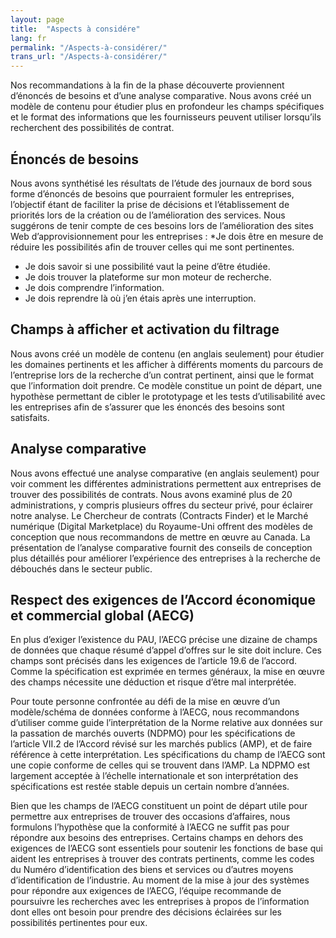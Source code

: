 ```yaml
---
layout: page
title:  "Aspects à considére"
lang: fr
permalink: "/Aspects-à-considérer/"
trans_url: "/Aspects-à-considérer/"
---
```

Nos recommandations à la fin de la phase découverte proviennent d’énoncés de besoins et d’une analyse comparative. Nous avons créé un modèle de contenu pour étudier plus en profondeur les champs spécifiques et le format des informations que les fournisseurs peuvent utiliser lorsqu’ils recherchent des possibilités de contrat.
## Énoncés de besoins
Nous avons synthétisé les résultats de l’étude des journaux de bord sous forme d’énoncés de besoins que pourraient formuler les entreprises, l’objectif étant de faciliter la prise de décisions et l’établissement de priorités lors de la création ou de l’amélioration des services. Nous suggérons de tenir compte de ces besoins lors de l’amélioration des sites Web d’approvisionnement pour les entreprises :
*Je dois être en mesure de réduire les possibilités afin de trouver celles qui me sont pertinentes.
* Je dois savoir si une possibilité vaut la peine d’être étudiée.
* Je dois trouver la plateforme sur mon moteur de recherche.
* Je dois comprendre l’information.
* Je dois reprendre là où j’en étais après une interruption.
## Champs à afficher et activation du filtrage 
Nous avons créé un modèle de contenu (en anglais seulement) pour étudier les domaines pertinents et les afficher à différents moments du parcours de l’entreprise lors de la recherche d’un contrat pertinent, ainsi que le format que l’information doit prendre. Ce modèle constitue un point de départ, une hypothèse permettant de cibler le prototypage et les tests d’utilisabilité avec les entreprises afin de s’assurer que les énoncés des besoins sont satisfaits.
## Analyse comparative
Nous avons effectué une analyse comparative (en anglais seulement) pour voir comment les différentes administrations permettent aux entreprises de trouver des possibilités de contrats. Nous avons examiné plus de 20 administrations, y compris plusieurs offres du secteur privé, pour éclairer notre analyse. Le Chercheur de contrats (Contracts Finder) et le Marché numérique (Digital Marketplace) du Royaume-Uni offrent des modèles de conception que nous recommandons de mettre en œuvre au Canada. La présentation de l’analyse comparative fournit des conseils de conception plus détaillés pour améliorer l’expérience des entreprises à la recherche de débouchés dans le secteur public.
## Respect des exigences de l’Accord économique et commercial global (AECG)
En plus d’exiger l’existence du PAU, l’AECG précise une dizaine de champs de données que chaque résumé d’appel d’offres sur le site doit inclure. Ces champs sont précisés dans les exigences de l’article 19.6 de l’accord. Comme la spécification est exprimée en termes généraux, la mise en œuvre des champs nécessite une déduction et risque d’être mal interprétée.  

Pour toute personne confrontée au défi de la mise en œuvre d’un modèle/schéma de données conforme à l’AECG, nous recommandons d’utiliser comme guide l’interprétation de la Norme relative aux données sur la passation de marchés ouverts (NDPMO) pour les spécifications de l’article VII.2 de l’Accord révisé sur les marchés publics (AMP), et de faire référence à cette interprétation. Les spécifications du champ de l’AECG sont une copie conforme de celles qui se trouvent dans l’AMP. La NDPMO est largement acceptée à l’échelle internationale et son interprétation des spécifications est restée stable depuis un certain nombre d’années. 

Bien que les champs de l’AECG constituent un point de départ utile pour permettre aux entreprises de trouver des occasions d’affaires, nous formulons l’hypothèse que la conformité à l’AECG ne suffit pas pour répondre aux besoins des entreprises. Certains champs en dehors des exigences de l’AECG sont essentiels pour soutenir les fonctions de base qui aident les entreprises à trouver des contrats pertinents, comme les codes du Numéro d’identification des biens et services ou d’autres moyens d’identification de l’industrie. Au moment de la mise à jour des systèmes pour répondre aux exigences de l’AECG, l’équipe recommande de poursuivre les recherches avec les entreprises à propos de l’information dont elles ont besoin pour prendre des décisions éclairées sur les possibilités pertinentes pour eux.
